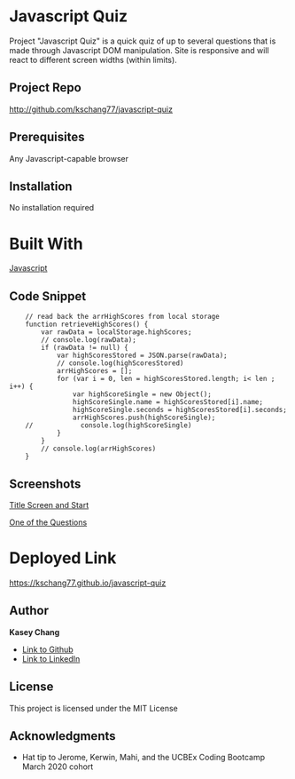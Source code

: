 # Javascript Quiz

Project "Javascript Quiz" is a quick quiz of up to several questions
that is made through Javascript DOM manipulation. Site is responsive
and will react to different screen widths (within limits). 

## Project Repo

http://github.com/kschang77/javascript-quiz

## Prerequisites

Any Javascript-capable browser

## Installation

No installation required

# Built With

[Javascript](https://developer.mozilla.org/en-US/docs/Web/JavaScript)

## Code Snippet

        // read back the arrHighScores from local storage
        function retrieveHighScores() {
            var rawData = localStorage.highScores;
            // console.log(rawData);
            if (rawData != null) {
                var highScoresStored = JSON.parse(rawData);
                // console.log(highScoresStored)
                arrHighScores = [];
                for (var i = 0, len = highScoresStored.length; i< len ; i++) {
                    var highScoreSingle = new Object();
                    highScoreSingle.name = highScoresStored[i].name;
                    highScoreSingle.seconds = highScoresStored[i].seconds;
                    arrHighScores.push(highScoreSingle);
        //            console.log(highScoreSingle)
                } 
            }
            // console.log(arrHighScores)
        }

## Screenshots

[Title Screen and Start](./Assets/QuizCap01.png)

[One of the Questions](./Assets/QuizCap02.png)



# Deployed Link

https://kschang77.github.io/javascript-quiz


## Author

**Kasey Chang** 

- [Link to Github](https://github.com/kschang77)
- [Link to LinkedIn](https://www.linkedin.com/in/kasey-chang)


## License

This project is licensed under the MIT License 

## Acknowledgments

* Hat tip to Jerome, Kerwin, Mahi, and the UCBEx Coding Bootcamp March 2020 cohort

